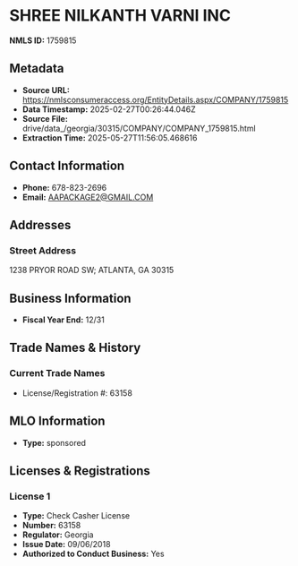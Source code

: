 # SHREE NILKANTH VARNI INC

**NMLS ID:** 1759815

## Metadata
- **Source URL:** https://nmlsconsumeraccess.org/EntityDetails.aspx/COMPANY/1759815
- **Data Timestamp:** 2025-02-27T00:26:44.046Z
- **Source File:** drive/data_/georgia/30315/COMPANY/COMPANY_1759815.html
- **Extraction Time:** 2025-05-27T11:56:05.468616

## Contact Information
- **Phone:** 678-823-2696
- **Email:** AAPACKAGE2@GMAIL.COM

## Addresses
### Street Address
1238 PRYOR ROAD SW; ATLANTA, GA 30315

## Business Information
- **Fiscal Year End:** 12/31

## Trade Names & History
### Current Trade Names
- License/Registration #: 63158

## MLO Information
- **Type:** sponsored

## Licenses & Registrations

### License 1
- **Type:** Check Casher License
- **Number:** 63158
- **Regulator:** Georgia
- **Issue Date:** 09/06/2018
- **Authorized to Conduct Business:** Yes
